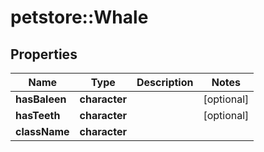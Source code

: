 # petstore::Whale


## Properties
Name | Type | Description | Notes
------------ | ------------- | ------------- | -------------
**hasBaleen** | **character** |  | [optional] 
**hasTeeth** | **character** |  | [optional] 
**className** | **character** |  | 


